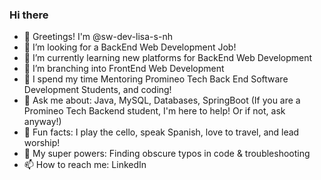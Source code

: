 ### Hi there 

- 👋 Greetings! I'm @sw-dev-lisa-s-nh 
- 🌃 I’m looking for a BackEnd Web Development Job!
- 💖 I’m currently learning new platforms for BackEnd Web Development
- 🌳 I’m branching into FrontEnd Web Development
- 🏫 I spend my time Mentoring Promineo Tech Back End Software Development Students, and coding!
- 💬 Ask me about:  Java, MySQL, Databases, SpringBoot (If you are a Promineo Tech Backend student, I'm here to help!  Or if not, ask anyway!)
- 🎹 Fun facts: I play the cello, speak Spanish, love to travel, and lead worship!
- 🌟 My super powers:  Finding obscure typos in code & troubleshooting
- 📫 How to reach me:  LinkedIn
